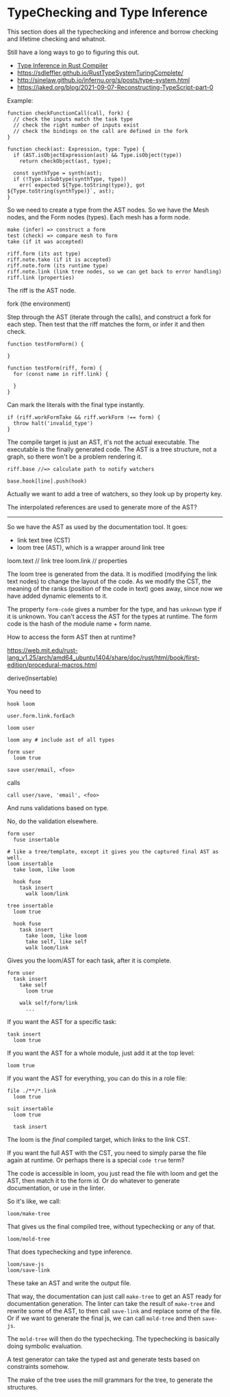 # TypeChecking and Type Inference

This section does all the typechecking and inference and borrow checking
and lifetime checking and whatnot.

Still have a long ways to go to figuring this out.

- [Type Inference in Rust Compiler](https://rustc-dev-guide.rust-lang.org/type-inference.html)
- https://sdleffler.github.io/RustTypeSystemTuringComplete/
- http://sinelaw.github.io/infernu.org/s/posts/type-system.html
- https://jaked.org/blog/2021-09-07-Reconstructing-TypeScript-part-0

Example:

    function checkFunctionCall(call, fork) {
      // check the inputs match the task type
      // check the right number of inputs exist
      // check the bindings on the call are defined in the fork
    }

    function check(ast: Expression, type: Type) {
      if (AST.isObjectExpression(ast) && Type.isObject(type))
        return checkObject(ast, type);

      const synthType = synth(ast);
      if (!Type.isSubtype(synthType, type))
        err(`expected ${Type.toString(type)}, got ${Type.toString(synthType)}`, ast);
    }

So we need to create a type from the AST nodes. So we have the Mesh
nodes, and the Form nodes (types). Each mesh has a form node.

    make (infer) => construct a form
    test (check) => compare mesh to form
    take (if it was accepted)

    riff.form (its ast type)
    riff.note.take (if it is accepted)
    riff.note.form (its runtime type)
    riff.note.link (link tree nodes, so we can get back to error handling)
    riff.link (properties)

The riff is the AST node.

fork (the environment)

Step through the AST (iterate through the calls), and construct a fork
for each step. Then test that the riff matches the form, or infer it and
then check.

    function testFormForm() {

    }

    function testForm(riff, form) {
      for (const name in riff.link) {

      }
    }

Can mark the literals with the final type instantly.

    if (riff.workFormTake && riff.workForm !== form) {
      throw halt('invalid_type')
    }

The compile target is just an AST, it's not the actual executable. The
executable is the finally generated code. The AST is a tree structure,
not a graph, so there won't be a problem rendering it.

    riff.base //=> calculate path to notify watchers

    base.hook[line].push(hook)

Actually we want to add a tree of watchers, so they look up by property
key.

The interpolated references are used to generate more of the AST?

---

So we have the AST as used by the documentation tool. It goes:

- link text tree (CST)
- loom tree (AST), which is a wrapper around link tree

loom.text // link tree loom.link // properties

The loom tree is generated from the data. It is modified (modifying the
link text nodes) to change the layout of the code. As we modify the CST,
the meaning of the ranks (position of the code in text) goes away, since
now we have added dynamic elements to it.

The property `form-code` gives a number for the type, and has `unknown`
type if it is unknown. You can't access the AST for the types at
runtime. The form code is the hash of the module name + form name.

How to access the form AST then at runtime?

https://web.mit.edu/rust-lang_v1.25/arch/amd64_ubuntu1404/share/doc/rust/html/book/first-edition/procedural-macros.html

derive(Insertable)

You need to

    hook loom

    user.form.link.forEach

    loom user

    loom any # include ast of all types

    form user
      loom true

    save user/email, <foo>

calls

    call user/save, 'email', <foo>

And runs validations based on type.

No, do the validation elsewhere.

    form user
      fuse insertable

    # like a tree/template, except it gives you the captured final AST as well.
    loom insertable
      take loom, like loom

      hook fuse
        task insert
          walk loom/link

    tree insertable
      loom true

      hook fuse
        task insert
          take loom, like loom
          take self, like self
          walk loom/link

Gives you the loom/AST for each task, after it is complete.

    form user
      task insert
        take self
          loom true

        walk self/form/link
          ...

If you want the AST for a specific task:

    task insert
      loom true

If you want the AST for a whole module, just add it at the top level:

    loom true

If you want the AST for everything, you can do this in a role file:

    file ./**/*.link
      loom true

    suit insertable
      loom true

      task insert

The loom is the _final_ compiled target, which links to the link CST.

If you want the full AST with the CST, you need to simply parse the file
again at runtime. Or perhaps there is a special `code true` term?

The code is accessible in loom, you just read the file with loom and get
the AST, then match it to the form id. Or do whatever to generate
documentation, or use in the linter.

So it's like, we call:

    loom/make-tree

That gives us the final compiled tree, without typechecking or any of
that.

    loom/mold-tree

That does typechecking and type inference.

    loom/save-js
    loom/save-link

These take an AST and write the output file.

That way, the documentation can just call `make-tree` to get an AST
ready for documentation generation. The linter can take the result of
`make-tree` and rewrite some of the AST, to then call `save-link` and
replace some of the file. Or if we want to generate the final js, we can
call `mold-tree` and then `save-js`.

The `mold-tree` will then do the typechecking. The typechecking is
basically doing symbolic evaluation.

A test generator can take the typed ast and generate tests based on
constraints somehow.

The make of the tree uses the mill grammars for the tree, to generate
the structures.
